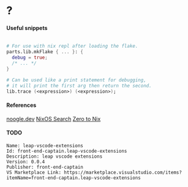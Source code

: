 # ?

#### Useful snippets

```nix

# For use with nix repl after loading the flake.
parts.lib.mkFlake { ... }: {
  debug = true;
  /* ... */
}

# Can be used like a print statement for debugging,
# it will print the first arg then return the second.
lib.trace (<expression>) (<expression>);
```

#### References

[noogle.dev](https://noogle.dev)
[NixOS Search](https://search.nixos.org/packages?channel=unstable)
[Zero to Nix](https://zero-to-nix.com)

#### TODO

```
Name: leap-vscode-extensions
Id: front-end-captain.leap-vscode-extensions
Description: leap vscode extensions
Version: 0.0.4
Publisher: front-end-captain
VS Marketplace Link: https://marketplace.visualstudio.com/items?itemName=front-end-captain.leap-vscode-extensions
```
